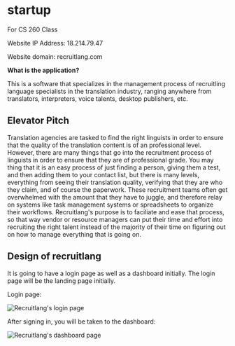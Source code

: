 # startup
For CS 260 Class

Website IP Address: 18.214.79.47

Website domain: recruitlang.com

**What is the application?**

This is a software that specializes in the management process of recruitling language specialists in the translation industry, ranging anywhere from translators, interpreters, voice talents, desktop publishers, etc.

## **Elevator Pitch**

Translation agencies are tasked to find the right linguists in order to ensure that the quality of the translation content is of an professional level. However, there are many things that go into the recruitment process of linguists in order to ensure that they are of professional grade. You may thing that it is an easy process of just finding a person, giving them a test, and then adding them to your contact list, but there is many levels, everything from seeing their translation quality, verifying that they are who they claim, and of course the paperwork. These recruitment teams often get overwhelmed with the amount that they have to juggle, and therefore relay on systems like task management systems or spreadsheets to organize their workflows. Recruitlang's purpose is to faciliate and ease that process, so that way vendor or resource managers can put their time and effort into recruiting the right talent instead of the majority of their time on figuring out on how to manage everything that is going on.

## Design of recruitlang

It is going to have a login page as well as a dashboard initially. The login page will be the landing page initially.

Login page:

![Recruitlang's login page](startup/login%20page%20of%20recruitlang.png)

After signing in, you will be taken to the dashboard:

![Recruitlang's dashboard page](startup/Dashboard%20of%20Recruitlang.jpg)


